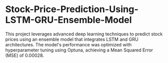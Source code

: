 # Stock-Price-Prediction-Using-LSTM-GRU-Ensemble-Model
This project leverages advanced deep learning techniques to predict stock prices using an ensemble model that integrates LSTM and GRU architectures. The model's performance was optimized with hyperparameter tuning using Optuna, achieving a Mean Squared Error (MSE) of 0.00028.
